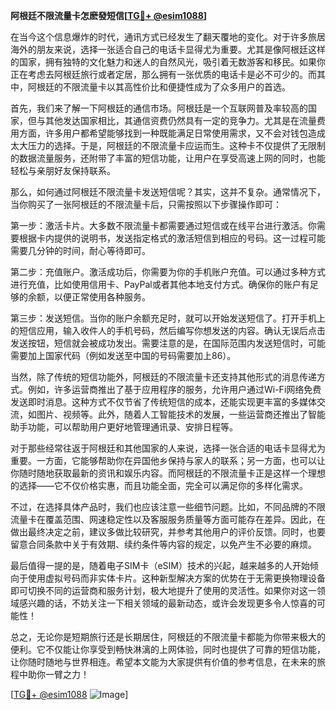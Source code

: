 **阿根廷不限流量卡怎麽發短信[[TG💪+ @esim1088](https://t.me/s/esim1088)]**

在当今这个信息爆炸的时代，通讯方式已经发生了翻天覆地的变化。对于许多旅居海外的朋友来说，选择一张适合自己的电话卡显得尤为重要。尤其是像阿根廷这样的国家，拥有独特的文化魅力和迷人的自然风光，吸引着无数游客和移民。如果你正在考虑去阿根廷旅行或者定居，那么拥有一张优质的电话卡是必不可少的。而其中，阿根廷的不限流量卡以其高性价比和便捷性成为了众多用户的首选。

首先，我们来了解一下阿根廷的通信市场。阿根廷是一个互联网普及率较高的国家，但与其他发达国家相比，其通信资费仍然具有一定的竞争力。尤其是在流量费用方面，许多用户都希望能够找到一种既能满足日常使用需求，又不会对钱包造成太大压力的选择。于是，阿根廷的不限流量卡应运而生。这种卡不仅提供了无限制的数据流量服务，还附带了丰富的短信功能，让用户在享受高速上网的同时，也能轻松与亲朋好友保持联系。

那么，如何通过阿根廷不限流量卡发送短信呢？其实，这并不复杂。通常情况下，当你购买了一张阿根廷的不限流量卡后，只需按照以下步骤操作即可：

第一步：激活卡片。大多数不限流量卡都需要通过短信或在线平台进行激活。你需要根据卡内提供的说明书，发送指定格式的激活短信到相应的号码。这一过程可能需要几分钟的时间，耐心等待即可。

第二步：充值账户。激活成功后，你需要为你的手机账户充值。可以通过多种方式进行充值，比如使用信用卡、PayPal或者其他本地支付方式。确保你的账户有足够的余额，以便正常使用各种服务。

第三步：发送短信。当你的账户余额充足时，就可以开始发送短信了。打开手机上的短信应用，输入收件人的手机号码，然后编写你想发送的内容。确认无误后点击发送按钮，短信就会被成功发出。需要注意的是，在国际范围内发送短信时，可能需要加上国家代码（例如发送至中国的号码需要加上86）。

当然，除了传统的短信功能外，阿根廷的不限流量卡还支持其他形式的消息传递方式。例如，许多运营商推出了基于应用程序的服务，允许用户通过Wi-Fi网络免费发送即时消息。这种方式不仅节省了传统短信的成本，还能实现更丰富的多媒体交流，如图片、视频等。此外，随着人工智能技术的发展，一些运营商还推出了智能助手功能，可以帮助用户更好地管理通讯录、安排日程等。

对于那些经常往返于阿根廷和其他国家的人来说，选择一张合适的电话卡显得尤为重要。一方面，它能够帮助你在异国他乡保持与家人的联系；另一方面，也可以让你随时随地获取最新的资讯和娱乐内容。而阿根廷的不限流量卡正是这样一个理想的选择——它不仅价格实惠，而且功能全面，完全可以满足你的多样化需求。

不过，在选择具体产品时，我们也应该注意一些细节问题。比如，不同品牌的不限流量卡在覆盖范围、网速稳定性以及客服服务质量等方面可能存在差异。因此，在做出最终决定之前，建议多做比较研究，并参考其他用户的评价反馈。同时，也要留意合同条款中关于有效期、续约条件等内容的规定，以免产生不必要的麻烦。

最后值得一提的是，随着电子SIM卡（eSIM）技术的兴起，越来越多的人开始倾向于使用虚拟号码而非实体卡片。这种新型解决方案的优势在于无需更换物理设备即可切换不同的运营商和服务计划，极大地提升了使用的灵活性。如果你对这一领域感兴趣的话，不妨关注一下相关领域的最新动态，或许会发现更多令人惊喜的可能性！

总之，无论你是短期旅行还是长期居住，阿根廷的不限流量卡都能为你带来极大的便利。它不仅能让你享受到畅快淋漓的上网体验，同时也提供了可靠的短信功能，让你随时随地与世界相连。希望本文能为大家提供有价值的参考信息，在未来的旅程中助你一臂之力！

[[TG💪+ @esim1088](https://t.me/s/esim1088) ![Image](https://i.postimg.cc/4NQfJmqS/Snipaste-2025-05-13-00-14-12.png)]